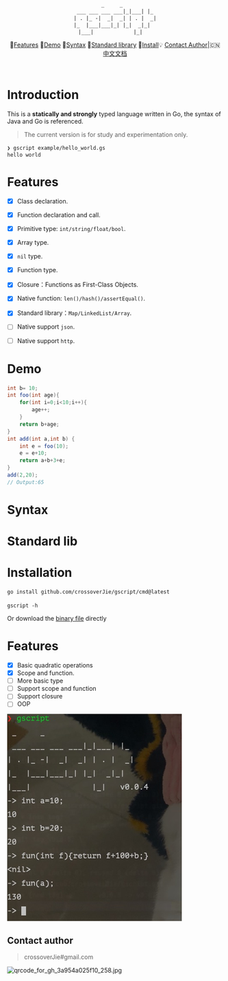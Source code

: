 


<div align="center">  

```
 _     _   
 ___ ___ ___ ___|_|___| |_ 
| . |_ -|  _|  _| | . |  _|
|_  |___|___|_| |_|  _|_|  
|___|             |_|   

```

📘[Features](#features) 🌰[Demo](#demo) 🎉[Syntax](#syntax) 🎁[Standard library](#标准库) 🔧[Install](https://github.com/crossoverJie/gscript/releases)💡 [Contact Author](#contact-author)|🇨🇳[中文文档](https://github.com/crossoverjie/gscript/blob/master/README-ZH.md)



</div><br>

# Introduction

This is a **statically and strongly** typed language written in Go, the syntax of Java and Go is referenced.

> The current version is for study and experimentation only.

```shell
❯ gscript example/hello_world.gs
hello world
```

# Features

- [x] Class declaration.
- [x] Function declaration and call.
- [x] Primitive type: `int/string/float/bool`.
- [x] Array type.
- [x] `nil` type.
- [x] Function type.
- [x] Closure：Functions as First-Class Objects.
- [x] Native function: `len()/hash()/assertEqual()`.
- [x] Standard library：`Map/LinkedList/Array`.
- [ ] Native support `json`.
- [ ] Native support `http`.



# Demo

```java
int b= 10;
int foo(int age){
	for(int i=0;i<10;i++){
		age++;
	}
	return b+age;
}
int add(int a,int b) {
	int e = foo(10);
	e = e+10;
	return a+b+3+e;
}
add(2,20);
// Output:65
```

# Syntax

# Standard lib

# Installation

```shell
go install github.com/crossoverJie/gscript/cmd@latest

gscript -h
```

Or download the [binary file](https://github.com/crossoverJie/gscript/releases) directly

# Features

- [x] Basic quadratic operations
- [x] Scope and function.
- [ ] More basic type
- [ ] Support scope and function
- [ ] Support closure
- [ ] OOP

![](doc/run.jpg)


## Contact author


> crossoverJie#gmail.com

![qrcode_for_gh_3a954a025f10_258.jpg](https://i.loli.net/2019/07/09/5d245f3e955ce61699.jpg) 

